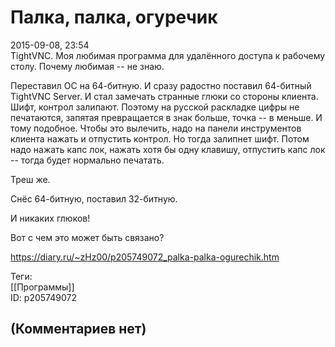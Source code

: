 Палка, палка, огуречик
======================

  
2015-09-08, 23:54  
 TightVNC. Моя любимая программа для удалённого доступа к рабочему столу. Почему любимая -- не знаю.   
   
 Переставил ОС на 64-битную. И сразу радостно поставил 64-битный TightVNC Server. И стал замечать странные глюки со стороны клиента. Шифт, контрол залипают. Поэтому на русской раскладке цифры не печатаются, запятая превращается в знак больше, точка -- в меньше. И тому подобное. Чтобы это вылечить, надо на панели инструментов клиента нажать и отпустить контрол. Но тогда залипнет шифт. Потом надо нажать капс лок, нажать хотя бы одну клавишу, отпустить капс лок -- тогда будет нормально печатать.   
   
 Треш же.   
   
 Снёс 64-битную, поставил 32-битную.   
   
 И никаких глюков!   
   
 Вот с чем это может быть связано?   
  
<https://diary.ru/~zHz00/p205749072_palka-palka-ogurechik.htm>  
  
Теги:  
[[Программы]]  
ID: p205749072  


(Комментариев нет)
------------------